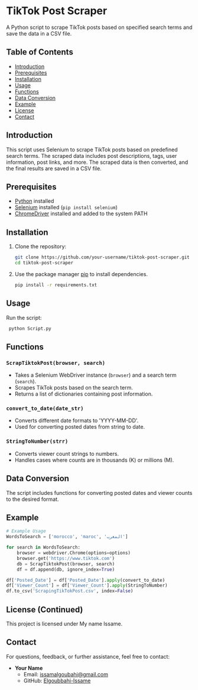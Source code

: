 # TikTok Post Scraper

A Python script to scrape TikTok posts based on specified search terms and save the data in a CSV file.

## Table of Contents

- [Introduction](#introduction)
- [Prerequisites](#prerequisites)
- [Installation](#installation)
- [Usage](#usage)
- [Functions](#functions)
- [Data Conversion](#data-conversion)
- [Example](#example)
- [License](#license)
- [Contact](#contact)

## Introduction

This script uses Selenium to scrape TikTok posts based on predefined search terms. The scraped data includes post descriptions, tags, user information, post links, and more. The scraped data is then converted, and the final results are saved in a CSV file.

## Prerequisites

- [Python](https://www.python.org/) installed
- [Selenium](https://www.selenium.dev/documentation/en/) installed (`pip install selenium`)
- [ChromeDriver](https://sites.google.com/chromium.org/driver/) installed and added to the system PATH

## Installation

1. Clone the repository:

   ```bash
   git clone https://github.com/your-username/tiktok-post-scraper.git
   cd tiktok-post-scraper
   ```
2. Use the package manager [pip](https://pip.pypa.io/en/stable/) to install dependencies.

   ```bash
   pip install -r requirements.txt
   ```
## Usage

Run the script:

   ```bash
    python Script.py
   ```

## Functions

### `ScrapTiktokPost(browser, search)`

- Takes a Selenium WebDriver instance (`browser`) and a search term (`search`).
- Scrapes TikTok posts based on the search term.
- Returns a list of dictionaries containing post information.

### `convert_to_date(date_str)`

- Converts different date formats to 'YYYY-MM-DD'.
- Used for converting posted dates from string to date.

### `StringToNumber(strr)`

- Converts viewer count strings to numbers.
- Handles cases where counts are in thousands (K) or millions (M).

## Data Conversion

The script includes functions for converting posted dates and viewer counts to the desired format.

## Example

```python
# Example Usage
WordsToSearch = ['morocco', 'maroc', 'المغرب']

for search in WordsToSearch:
    browser = webdriver.Chrome(options=options)
    browser.get('https://www.tiktok.com')
    db = ScrapTiktokPost(browser, search)
    df = df.append(db, ignore_index=True)

df['Posted_Date'] = df['Posted_Date'].apply(convert_to_date)
df['Viewer_Count'] = df['Viewer_Count'].apply(StringToNumber)
df.to_csv('ScrapingTikTokPost.csv', index=False)
```

## License (Continued)

This project is licensed under My name Issame.

## Contact

For questions, feedback, or further assistance, feel free to contact:

- **Your Name**
  - Email: [issamalgoubahi@gmail.com](mailto:issamalgoubahi@gmail.com)
  - GitHub: [Elgoubbahi-Issame](https://github.com/Elgoubbahi-Issame/)


